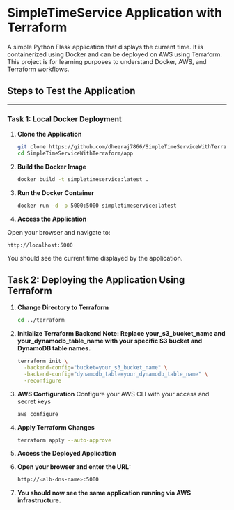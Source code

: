 # SimpleTimeService Application with Terraform  
A simple Python Flask application that displays the current time. It is containerized using Docker and can be deployed on AWS using Terraform. This project is for learning purposes to understand Docker, AWS, and Terraform workflows.

## **Steps to Test the Application**

---

### **Task 1: Local Docker Deployment**

1. **Clone the Application**
   ```bash
   git clone https://github.com/dheeraj7866/SimpleTimeServiceWithTerraform.git
   cd SimpleTimeServiceWithTerraform/app

2. **Build the Docker Image**
    ```bash
    docker build -t simpletimeservice:latest .

3. **Run the Docker Container**
    ```bash
    docker run -d -p 5000:5000 simpletimeservice:latest
4. **Access the Application**

Open your browser and navigate to:

`http://localhost:5000`

You should see the current time displayed by the application.

## **Task 2: Deploying the Application Using Terraform**

 1. **Change Directory to Terraform**
    ```bash
    cd ../terraform

2. **Initialize Terraform Backend**
**Note: Replace your_s3_bucket_name and your_dynamodb_table_name with your specific S3 bucket and DynamoDB table names.**
    ```bash
    terraform init \
      -backend-config="bucket=your_s3_bucket_name" \
      -backend-config="dynamodb_table=your_dynamodb_table_name" \
      -reconfigure

3. **AWS Configuration**
  Configure your AWS CLI with your access and secret keys


   ```bash
   aws configure
4. **Apply Terraform Changes**
   ```bash
   terraform apply --auto-approve
5. **Access the Deployed Application**
6. **Open your browser and enter the URL:**
   ```bash
   http://<alb-dns-name>:5000

7. **You should now see the same application running via AWS infrastructure.**






